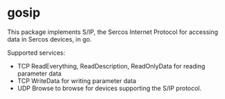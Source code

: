 # gosip
This package implements S/IP, the Sercos Internet Protocol for accessing data in Sercos devices, in go.

Supported services:
- TCP ReadEverything, ReadDescription, ReadOnlyData for reading parameter data 
- TCP WriteData for writing parameter data
- UDP Browse to browse for devices supporting the S/IP protocol.
